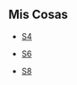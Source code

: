 ## Mis Cosas

- [S4](https://raw.githack.com/hans-mtz/Documents/main/Slides/worship-matters.html)

- [S6](https://raw.githack.com/hans-mtz/Documents/main/Slides/worship-matters-6.html)

- [S8](https://raw.githack.com/hans-mtz/Documents/main/Slides/w-m-8.html)